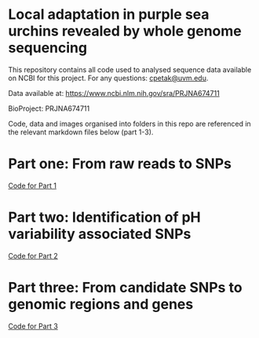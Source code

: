 # Local adaptation in purple sea urchins revealed by whole genome sequencing

This repository contains all code used to analysed sequence data available on NCBI for this project. For any questions: cpetak@uvm.edu.

Data available at: https://www.ncbi.nlm.nih.gov/sra/PRJNA674711

BioProject: PRJNA674711

Code, data and images organised into folders in this repo are referenced in the relevant markdown files below (part 1-3).

# Part one: From raw reads to SNPs

[Code for Part 1](https://github.com/PespeniLab/urchin_local_adapt_WGS/blob/main/From_raw_reads_to_SNPs.md)

# Part two: Identification of pH variability associated SNPs

[Code for Part 2](https://github.com/PespeniLab/urchin_local_adapt_WGS/blob/main/pH_associated_SNPs.md)

# Part three: From candidate SNPs to genomic regions and genes

[Code for Part 3](https://github.com/PespeniLab/urchin_local_adapt_WGS/blob/main/Candidate_SNPs_genomic_regions_genes.md)
